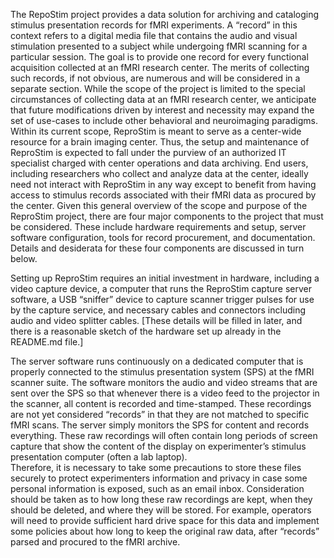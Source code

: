 The RepoStim project provides a data solution for archiving and cataloging stimulus presentation records for fMRI experiments.
A “record” in this context refers to a digital media file that contains the audio and visual stimulation presented to a subject while undergoing fMRI scanning for a particular session. 
The goal is to provide one record for every functional acquisition collected at an fMRI research center. 
The merits of collecting such records, if not obvious, are numerous and will be considered in a separate section. 
While the scope of the project is limited to the special circumstances of collecting data at an fMRI research center, we anticipate that future modifications driven by interest and necessity may expand the set of use-cases to include other behavioral and neuroimaging paradigms. 
Within its current scope, ReproStim is meant to serve as a center-wide resource for a brain imaging center. 
Thus, the setup and maintenance of ReproStim is expected to fall under the purview of an authorized IT specialist charged with center operations and data archiving. 
End users, including researchers who collect and analyze data at the center, ideally need not interact with ReproStim in any way except to benefit from having access to stimulus records associated with their fMRI data as procured by the center. 
Given this general overview of the scope and purpose of the ReproStim project, there are four major components to the project that must be considered. 
These include hardware requirements and setup, server software configuration, tools for record procurement, and documentation. 
Details and desiderata for these four components are discussed in turn below.

Setting up ReproStim requires an initial investment in hardware, including a video capture device, a computer that runs the ReproStim capture server software, 
a USB “sniffer” device to capture scanner trigger pulses for use by the capture service, 
and necessary cables and connectors including audio and video splitter cables. 
[These details will be filled in later, and there is a reasonable sketch of the hardware set up already in the README.md file.]

The server software runs continuously on a dedicated computer that is properly connected to the stimulus presentation system (SPS) at the fMRI scanner suite. 
The software monitors the audio and video streams that are sent over the SPS so that whenever there is a video feed to the projector in the scanner, 
all content is recorded and time-stamped. 
These recordings are not yet considered “records” in that they are not matched to specific fMRI scans. 
The server simply monitors the SPS for content and records everything. 
These raw recordings will often contain long periods of screen capture that show the content of the display on experimenter’s stimulus presentation computer (often a lab laptop).  
Therefore, it is necessary to take some precautions to store these files securely to protect experimenters information and privacy in case some personal information is exposed, such as an email inbox. 
Consideration should be taken as to how long these raw recordings are kept, when they should be deleted, and where they will be stored. 
For example, operators will need to provide sufficient hard drive space for this data and implement some policies about how long to keep the original raw data, after “records” parsed and procured to the fMRI archive. 
